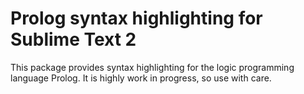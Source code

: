 Prolog syntax highlighting for Sublime Text 2
=============================================

This package provides syntax highlighting for the logic programming language
Prolog. It is highly work in progress, so use with care.
